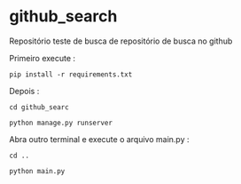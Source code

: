 # github_search

Repositório teste de busca de repositório de busca no github

Primeiro execute :
```
pip install -r requirements.txt
```

Depois :

```
cd github_searc

python manage.py runserver

```

Abra outro terminal e execute o arquivo main.py :

```
cd ..

python main.py

```